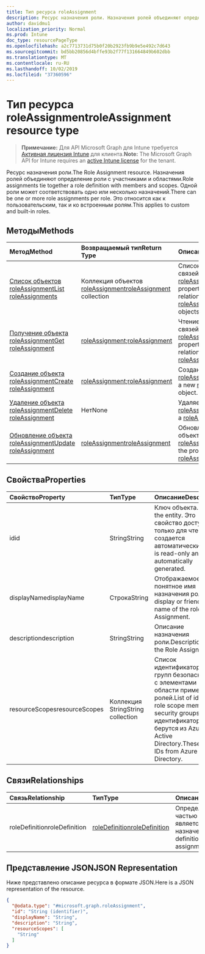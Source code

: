 ```yaml
---
title: Тип ресурса roleAssignment
description: Ресурс назначения роли. Назначения ролей объединяют определение роли с участниками и областями. Одной роли может соответствовать одно или несколько назначений. Это относится как к пользовательским, так и ко встроенным ролям.
author: davidmu1
localization_priority: Normal
ms.prod: Intune
doc_type: resourcePageType
ms.openlocfilehash: a2c7713731d75b0f20b2923fb9b9e5e492c7d643
ms.sourcegitcommit: bd5bb20856d4bffe93b2f77f131664849b602dbb
ms.translationtype: MT
ms.contentlocale: ru-RU
ms.lasthandoff: 10/02/2019
ms.locfileid: "37360596"
---
```

# <a name="roleassignment-resource-type"></a><span data-ttu-id="3b1b1-106">Тип ресурса roleAssignment</span><span class="sxs-lookup"><span data-stu-id="3b1b1-106">roleAssignment resource type</span></span>

> <span data-ttu-id="3b1b1-107">**Примечание:** Для API Microsoft Graph для Intune требуется [Активная лицензия Intune](https://go.microsoft.com/fwlink/?linkid=839381) для клиента.</span><span class="sxs-lookup"><span data-stu-id="3b1b1-107">**Note:** The Microsoft Graph API for Intune requires an [active Intune license](https://go.microsoft.com/fwlink/?linkid=839381) for the tenant.</span></span>

<span data-ttu-id="3b1b1-108">Ресурс назначения роли.</span><span class="sxs-lookup"><span data-stu-id="3b1b1-108">The Role Assignment resource.</span></span> <span data-ttu-id="3b1b1-109">Назначения ролей объединяют определение роли с участниками и областями.</span><span class="sxs-lookup"><span data-stu-id="3b1b1-109">Role assignments tie together a role definition with members and scopes.</span></span> <span data-ttu-id="3b1b1-110">Одной роли может соответствовать одно или несколько назначений.</span><span class="sxs-lookup"><span data-stu-id="3b1b1-110">There can be one or more role assignments per role.</span></span> <span data-ttu-id="3b1b1-111">Это относится как к пользовательским, так и ко встроенным ролям.</span><span class="sxs-lookup"><span data-stu-id="3b1b1-111">This applies to custom and built-in roles.</span></span>

## <a name="methods"></a><span data-ttu-id="3b1b1-112">Методы</span><span class="sxs-lookup"><span data-stu-id="3b1b1-112">Methods</span></span>
|<span data-ttu-id="3b1b1-113">Метод</span><span class="sxs-lookup"><span data-stu-id="3b1b1-113">Method</span></span>|<span data-ttu-id="3b1b1-114">Возвращаемый тип</span><span class="sxs-lookup"><span data-stu-id="3b1b1-114">Return Type</span></span>|<span data-ttu-id="3b1b1-115">Описание</span><span class="sxs-lookup"><span data-stu-id="3b1b1-115">Description</span></span>|
|:---|:---|:---|
|[<span data-ttu-id="3b1b1-116">Список объектов roleAssignment</span><span class="sxs-lookup"><span data-stu-id="3b1b1-116">List roleAssignments</span></span>](../api/intune-rbac-roleassignment-list.md)|<span data-ttu-id="3b1b1-117">Коллекция объектов [roleAssignment](../resources/intune-rbac-roleassignment.md)</span><span class="sxs-lookup"><span data-stu-id="3b1b1-117">[roleAssignment](../resources/intune-rbac-roleassignment.md) collection</span></span>|<span data-ttu-id="3b1b1-118">Список свойств и связей объектов [roleAssignment](../resources/intune-rbac-roleassignment.md).</span><span class="sxs-lookup"><span data-stu-id="3b1b1-118">List properties and relationships of the [roleAssignment](../resources/intune-rbac-roleassignment.md) objects.</span></span>|
|[<span data-ttu-id="3b1b1-119">Получение объекта roleAssignment</span><span class="sxs-lookup"><span data-stu-id="3b1b1-119">Get roleAssignment</span></span>](../api/intune-rbac-roleassignment-get.md)|<span data-ttu-id="3b1b1-120">[roleAssignment](../resources/intune-rbac-roleassignment.md);</span><span class="sxs-lookup"><span data-stu-id="3b1b1-120">[roleAssignment](../resources/intune-rbac-roleassignment.md)</span></span>|<span data-ttu-id="3b1b1-121">Чтение свойств и связей объекта [roleAssignment](../resources/intune-rbac-roleassignment.md).</span><span class="sxs-lookup"><span data-stu-id="3b1b1-121">Read properties and relationships of the [roleAssignment](../resources/intune-rbac-roleassignment.md) object.</span></span>|
|[<span data-ttu-id="3b1b1-122">Создание объекта roleAssignment</span><span class="sxs-lookup"><span data-stu-id="3b1b1-122">Create roleAssignment</span></span>](../api/intune-rbac-roleassignment-create.md)|<span data-ttu-id="3b1b1-123">[roleAssignment](../resources/intune-rbac-roleassignment.md);</span><span class="sxs-lookup"><span data-stu-id="3b1b1-123">[roleAssignment](../resources/intune-rbac-roleassignment.md)</span></span>|<span data-ttu-id="3b1b1-124">Создание объекта [roleAssignment](../resources/intune-rbac-roleassignment.md).</span><span class="sxs-lookup"><span data-stu-id="3b1b1-124">Create a new [roleAssignment](../resources/intune-rbac-roleassignment.md) object.</span></span>|
|[<span data-ttu-id="3b1b1-125">Удаление объекта roleAssignment</span><span class="sxs-lookup"><span data-stu-id="3b1b1-125">Delete roleAssignment</span></span>](../api/intune-rbac-roleassignment-delete.md)|<span data-ttu-id="3b1b1-126">Нет</span><span class="sxs-lookup"><span data-stu-id="3b1b1-126">None</span></span>|<span data-ttu-id="3b1b1-127">Удаляет объект [roleAssignment](../resources/intune-rbac-roleassignment.md).</span><span class="sxs-lookup"><span data-stu-id="3b1b1-127">Deletes a [roleAssignment](../resources/intune-rbac-roleassignment.md).</span></span>|
|[<span data-ttu-id="3b1b1-128">Обновление объекта roleAssignment</span><span class="sxs-lookup"><span data-stu-id="3b1b1-128">Update roleAssignment</span></span>](../api/intune-rbac-roleassignment-update.md)|[<span data-ttu-id="3b1b1-129">roleAssignment</span><span class="sxs-lookup"><span data-stu-id="3b1b1-129">roleAssignment</span></span>](../resources/intune-rbac-roleassignment.md)|<span data-ttu-id="3b1b1-130">Обновление свойств объекта [roleAssignment](../resources/intune-rbac-roleassignment.md).</span><span class="sxs-lookup"><span data-stu-id="3b1b1-130">Update the properties of a [roleAssignment](../resources/intune-rbac-roleassignment.md) object.</span></span>|

## <a name="properties"></a><span data-ttu-id="3b1b1-131">Свойства</span><span class="sxs-lookup"><span data-stu-id="3b1b1-131">Properties</span></span>
|<span data-ttu-id="3b1b1-132">Свойство</span><span class="sxs-lookup"><span data-stu-id="3b1b1-132">Property</span></span>|<span data-ttu-id="3b1b1-133">Тип</span><span class="sxs-lookup"><span data-stu-id="3b1b1-133">Type</span></span>|<span data-ttu-id="3b1b1-134">Описание</span><span class="sxs-lookup"><span data-stu-id="3b1b1-134">Description</span></span>|
|:---|:---|:---|
|<span data-ttu-id="3b1b1-135">id</span><span class="sxs-lookup"><span data-stu-id="3b1b1-135">id</span></span>|<span data-ttu-id="3b1b1-136">String</span><span class="sxs-lookup"><span data-stu-id="3b1b1-136">String</span></span>|<span data-ttu-id="3b1b1-137">Ключ объекта.</span><span class="sxs-lookup"><span data-stu-id="3b1b1-137">Key of the entity.</span></span> <span data-ttu-id="3b1b1-138">Это свойство доступно только для чтения и создается автоматически.</span><span class="sxs-lookup"><span data-stu-id="3b1b1-138">This is read-only and automatically generated.</span></span>|
|<span data-ttu-id="3b1b1-139">displayName</span><span class="sxs-lookup"><span data-stu-id="3b1b1-139">displayName</span></span>|<span data-ttu-id="3b1b1-140">Строка</span><span class="sxs-lookup"><span data-stu-id="3b1b1-140">String</span></span>|<span data-ttu-id="3b1b1-141">Отображаемое или понятное имя назначения роли.</span><span class="sxs-lookup"><span data-stu-id="3b1b1-141">The display or friendly name of the role Assignment.</span></span>|
|<span data-ttu-id="3b1b1-142">description</span><span class="sxs-lookup"><span data-stu-id="3b1b1-142">description</span></span>|<span data-ttu-id="3b1b1-143">String</span><span class="sxs-lookup"><span data-stu-id="3b1b1-143">String</span></span>|<span data-ttu-id="3b1b1-144">Описание назначения роли.</span><span class="sxs-lookup"><span data-stu-id="3b1b1-144">Description of the Role Assignment.</span></span>|
|<span data-ttu-id="3b1b1-145">resourceScopes</span><span class="sxs-lookup"><span data-stu-id="3b1b1-145">resourceScopes</span></span>|<span data-ttu-id="3b1b1-146">Коллекция String</span><span class="sxs-lookup"><span data-stu-id="3b1b1-146">String collection</span></span>|<span data-ttu-id="3b1b1-147">Список идентификаторов групп безопасности с элементами области применения ролей.</span><span class="sxs-lookup"><span data-stu-id="3b1b1-147">List of ids of role scope member security groups.</span></span>  <span data-ttu-id="3b1b1-148">Эти идентификаторы берутся из Azure Active Directory.</span><span class="sxs-lookup"><span data-stu-id="3b1b1-148">These are IDs from Azure Active Directory.</span></span>|

## <a name="relationships"></a><span data-ttu-id="3b1b1-149">Связи</span><span class="sxs-lookup"><span data-stu-id="3b1b1-149">Relationships</span></span>
|<span data-ttu-id="3b1b1-150">Связь</span><span class="sxs-lookup"><span data-stu-id="3b1b1-150">Relationship</span></span>|<span data-ttu-id="3b1b1-151">Тип</span><span class="sxs-lookup"><span data-stu-id="3b1b1-151">Type</span></span>|<span data-ttu-id="3b1b1-152">Описание</span><span class="sxs-lookup"><span data-stu-id="3b1b1-152">Description</span></span>|
|:---|:---|:---|
|<span data-ttu-id="3b1b1-153">roleDefinition</span><span class="sxs-lookup"><span data-stu-id="3b1b1-153">roleDefinition</span></span>|[<span data-ttu-id="3b1b1-154">roleDefinition</span><span class="sxs-lookup"><span data-stu-id="3b1b1-154">roleDefinition</span></span>](../resources/intune-rbac-roledefinition.md)|<span data-ttu-id="3b1b1-155">Определение роли, частью которого является это назначение.</span><span class="sxs-lookup"><span data-stu-id="3b1b1-155">Role definition this assignment is part of.</span></span>|

## <a name="json-representation"></a><span data-ttu-id="3b1b1-156">Представление JSON</span><span class="sxs-lookup"><span data-stu-id="3b1b1-156">JSON Representation</span></span>
<span data-ttu-id="3b1b1-157">Ниже представлено описание ресурса в формате JSON.</span><span class="sxs-lookup"><span data-stu-id="3b1b1-157">Here is a JSON representation of the resource.</span></span>
<!-- {
  "blockType": "resource",
  "keyProperty": "id",
  "@odata.type": "microsoft.graph.roleAssignment"
}
-->
``` json
{
  "@odata.type": "#microsoft.graph.roleAssignment",
  "id": "String (identifier)",
  "displayName": "String",
  "description": "String",
  "resourceScopes": [
    "String"
  ]
}
```




